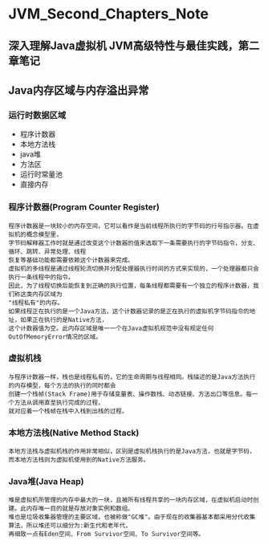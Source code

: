 # JVM_Second_Chapters_Note
## 深入理解Java虚拟机 JVM高级特性与最佳实践，第二章笔记
## Java内存区域与内存溢出异常
### 运行时数据区域
* 程序计数器
* 本地方法栈
* java堆
* 方法区
* 运行时常量池
* 直接内存
### 程序计数器(Program Counter Register)
```
程序计数器是一块较小的内存空间，它可以看作是当前线程所执行的字节码的行号指示器。在虚拟机的概念模型里，
字节码解释器工作时就是通过改变这个计数器的值来选取下一条需要执行的字节码指令，分支、循环、跳转、异常处理、线程
恢复等基础功能都需要依赖这个计数器来完成。
虚拟机的多线程是通过线程轮流切换并分配处理器执行时间的方式来实现的，一个处理器都只会执行一条线程中的指令。
因此，为了线程切换后能恢复到正确的执行位置，每条线程都需要有一个独立的程序计数器，我们称这类内存区域为
"线程私有"的内存。
如果线程正在执行的是一个Java方法，这个计数器记录的是正在执行的虚拟机字节码指令的地址，如果正在执行的是Native方法，
这个计数器值为空。此内存区域是唯一一个在Java虚拟机规范中没有规定任何OutOfMemoryError情况的区域。
```
### 虚拟机栈
```
与程序计数器一样，栈也是线程私有的，它的生命周期与线程相同。栈描述的是Java方法执行的内存模型，每个方法的执行的同时都会
创建一个栈帧(Stack Frame)用于存储变量表、操作数栈、动态链接、方法出口等信息。每一个方法从调用直至执行完成的过程，
就对应着一个栈帧在栈中入栈到出栈的过程。
```
### 本地方法栈(Native Method Stack)
```
本地方法栈与虚拟机栈的作用非常相似，区别是虚拟机栈执行的是Java方法，也就是字节码，而本地方法栈则为虚拟机使用到的Native方法服务。
```
### Java堆(Java Heap)
```
堆是虚拟机所管理的内存中最大的一块，且被所有线程共享的一块内存区域，在虚拟机启动时创建。此内存唯一目的就是存放对象实例和数组。
堆也是垃圾收集器管理的主要区域，也被称做"GC堆"。由于现在的收集器基本都采用分代收集算法，所以堆还可以细分为:新生代和老年代，
再细致一点有Eden空间、From Survivor空间、To Survivor空间等。
```
